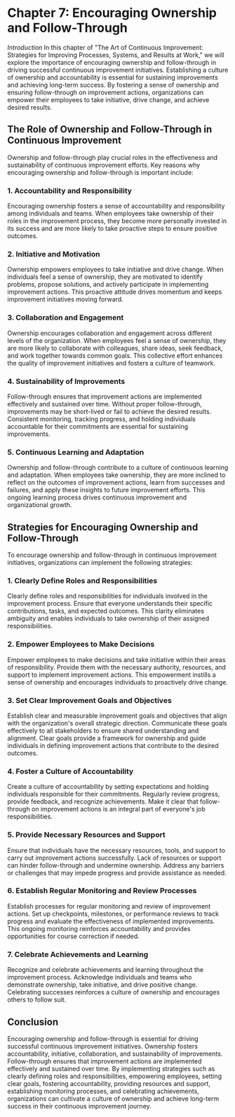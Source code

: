 Chapter 7: Encouraging Ownership and Follow-Through
===================================================

*Introduction* In this chapter of "The Art of Continuous Improvement: Strategies for Improving Processes, Systems, and Results at Work," we will explore the importance of encouraging ownership and follow-through in driving successful continuous improvement initiatives. Establishing a culture of ownership and accountability is essential for sustaining improvements and achieving long-term success. By fostering a sense of ownership and ensuring follow-through on improvement actions, organizations can empower their employees to take initiative, drive change, and achieve desired results.

The Role of Ownership and Follow-Through in Continuous Improvement
------------------------------------------------------------------

Ownership and follow-through play crucial roles in the effectiveness and sustainability of continuous improvement efforts. Key reasons why encouraging ownership and follow-through is important include:

### 1. Accountability and Responsibility

Encouraging ownership fosters a sense of accountability and responsibility among individuals and teams. When employees take ownership of their roles in the improvement process, they become more personally invested in its success and are more likely to take proactive steps to ensure positive outcomes.

### 2. Initiative and Motivation

Ownership empowers employees to take initiative and drive change. When individuals feel a sense of ownership, they are motivated to identify problems, propose solutions, and actively participate in implementing improvement actions. This proactive attitude drives momentum and keeps improvement initiatives moving forward.

### 3. Collaboration and Engagement

Ownership encourages collaboration and engagement across different levels of the organization. When employees feel a sense of ownership, they are more likely to collaborate with colleagues, share ideas, seek feedback, and work together towards common goals. This collective effort enhances the quality of improvement initiatives and fosters a culture of teamwork.

### 4. Sustainability of Improvements

Follow-through ensures that improvement actions are implemented effectively and sustained over time. Without proper follow-through, improvements may be short-lived or fail to achieve the desired results. Consistent monitoring, tracking progress, and holding individuals accountable for their commitments are essential for sustaining improvements.

### 5. Continuous Learning and Adaptation

Ownership and follow-through contribute to a culture of continuous learning and adaptation. When employees take ownership, they are more inclined to reflect on the outcomes of improvement actions, learn from successes and failures, and apply these insights to future improvement efforts. This ongoing learning process drives continuous improvement and organizational growth.

Strategies for Encouraging Ownership and Follow-Through
-------------------------------------------------------

To encourage ownership and follow-through in continuous improvement initiatives, organizations can implement the following strategies:

### 1. Clearly Define Roles and Responsibilities

Clearly define roles and responsibilities for individuals involved in the improvement process. Ensure that everyone understands their specific contributions, tasks, and expected outcomes. This clarity eliminates ambiguity and enables individuals to take ownership of their assigned responsibilities.

### 2. Empower Employees to Make Decisions

Empower employees to make decisions and take initiative within their areas of responsibility. Provide them with the necessary authority, resources, and support to implement improvement actions. This empowerment instills a sense of ownership and encourages individuals to proactively drive change.

### 3. Set Clear Improvement Goals and Objectives

Establish clear and measurable improvement goals and objectives that align with the organization's overall strategic direction. Communicate these goals effectively to all stakeholders to ensure shared understanding and alignment. Clear goals provide a framework for ownership and guide individuals in defining improvement actions that contribute to the desired outcomes.

### 4. Foster a Culture of Accountability

Create a culture of accountability by setting expectations and holding individuals responsible for their commitments. Regularly review progress, provide feedback, and recognize achievements. Make it clear that follow-through on improvement actions is an integral part of everyone's job responsibilities.

### 5. Provide Necessary Resources and Support

Ensure that individuals have the necessary resources, tools, and support to carry out improvement actions successfully. Lack of resources or support can hinder follow-through and undermine ownership. Address any barriers or challenges that may impede progress and provide assistance as needed.

### 6. Establish Regular Monitoring and Review Processes

Establish processes for regular monitoring and review of improvement actions. Set up checkpoints, milestones, or performance reviews to track progress and evaluate the effectiveness of implemented improvements. This ongoing monitoring reinforces accountability and provides opportunities for course correction if needed.

### 7. Celebrate Achievements and Learning

Recognize and celebrate achievements and learning throughout the improvement process. Acknowledge individuals and teams who demonstrate ownership, take initiative, and drive positive change. Celebrating successes reinforces a culture of ownership and encourages others to follow suit.

Conclusion
----------

Encouraging ownership and follow-through is essential for driving successful continuous improvement initiatives. Ownership fosters accountability, initiative, collaboration, and sustainability of improvements. Follow-through ensures that improvement actions are implemented effectively and sustained over time. By implementing strategies such as clearly defining roles and responsibilities, empowering employees, setting clear goals, fostering accountability, providing resources and support, establishing monitoring processes, and celebrating achievements, organizations can cultivate a culture of ownership and achieve long-term success in their continuous improvement journey.
